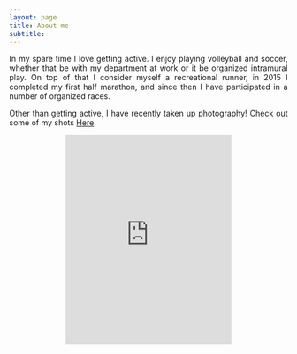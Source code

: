 ```yaml
---
layout: page
title: About me
subtitle: 
---
```


<p align="justify">In my spare time I love getting active. I enjoy playing volleyball and soccer, whether that be with my department at work or it be organized intramural play. On top of that I consider myself a recreational runner, in 2015 I completed my first half marathon, and since then I have participated in a number of organized races.</p>  

<p align="justify">Other than getting active, I have recently taken up photography! Check out some of my shots <a href="https://drive.google.com/folderview?id=0BxFShUyVe18eTFlQMUswcnFOalE&usp=sharing">Here</a>.</p>

<p align="center"><iframe src="https://embed.spotify.com/?uri=spotify%3Auser%3Atushar26%3Aplaylist%3A5V83DqcuaD6ng7cHHFgENC" width="300" height="380" frameborder="0" allowtransparency="true"></iframe></p>
